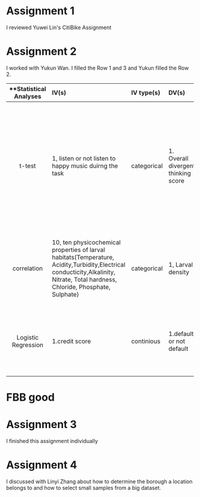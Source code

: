 # Assignment 1
I reviewed Yuwei Lin's CitiBike Assignment

# Assignment 2
I worked with Yukun Wan. I filled the Row 1 and 3 and Yukun filled the Row 2.

| **Statistical Analyses	|  IV(s)  |  IV type(s) |  DV(s)  |  DV type(s)  |  Control Var | Control Var type  | Question to be answered | _H0_ | alpha | link to paper **| 
|:----------:|:----------|:------------|:-------------|:-------------|:------------|:------------- |:------------------|:----:|:-------:|:-------|
t-test	| 1, listen or not listen to happy music duirng the task  | categorical | 1. Overall divergent thinking score| continious ratio | 2, gender, age | categorical, continuous | Is creativity higher for participants who listened to ‘happy music’ (i.e., classical music high on arousal and positive mood) while performing the divergent creativity task, than for participants who performed the task in silence.  | overall divergent thinking score test group <= overall divergent thinking score control group |0.0083| [Happy creativity: Listening to happy music facilitates divergent thinking](http://journals.plos.org/plosone/article?id=10.1371/journal.pone.0182210) | 
correlation | 10, ten physicochemical properties of larval habitats(Temperature, Acidity,Turbidity,Electrical conducticity,Alkalinity, Nitrate, Total hardness, Chloride, Phosphate, Sulphate)  | categorical | 1, Larval density| numerical | 2, 15 species; 11 different habitates | categorical | 	How strongly and in what direction are physicochemical factors and larval density related | there was no significant negative correlation between physicochemical characteristics and larval abundance | 0.05 | [Correlation between mosquito larval density and their habitat physicochemical characteristics in Mazandaran Province, northern Iran](http://journals.plos.org/plosntds/article?id=10.1371/journal.pntd.0005835) | 
Logistic Regression	| 1.credit score | continious  | 1.default or not default | categorical ||| 	How does application credit scoring determine the probability that a credit applicant will default on his/her credit obligation | there is no significant correlation between credit scoring and default rate of applicant | 1 | [Large Unbalanced Credit Scoring Using Lasso-Logistic Regression Ensemble](http://journals.plos.org/plosone/article?id=10.1371/journal.pone.0117844) |

# FBB good

# Assignment 3
I finished this assignment individually

# Assignment 4
I discussed with Linyi Zhang about how to determine the borough a location belongs to and how to select small samples from a big dataset.
